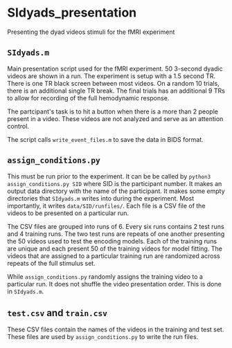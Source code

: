 # SIdyads_presentation
 Presenting the dyad videos stimuli for the fMRI experiment

## `SIdyads.m`
Main presentation script used for the fMRI experiment. 50 3-second dyadic videos are shown in a run. The experiment is setup with a 1.5 second TR. There is one TR black screen between most videos. On a random 10 trials, there is an additional single TR break. The final trials has an additional 9 TRs to allow for recording of the full hemodynamic response. 

The partcipant's task is to hit a button when there is a more than 2 people present in a video. These videos are not analyzed and serve as an attention control.

The script calls `write_event_files.m` to save the data in BIDS format. 

## `assign_conditions.py`
This must be run prior to the experiment. It can be be called by `python3 assign_conditions.py SID` where SID is the participant number. It makes an output data directory with the name of the participant. It makes some empty directories that `SIdyads.m` writes into during the experiment. Most importantly, it writes `data/SID/runfiles/`. Each file is a CSV file of the videos to be presented on a particular run. 

The CSV files are grouped into runs of 6. Every six runs contains 2 test runs and 4 training runs. The two test runs are repeats of one another presenting the 50 videos used to test the encoding models. Each of the training runs are unique and each present 50 of the training videos for model fitting. The videos that are assigned to a particular training run are randomized across repeats of the full stimulus set. 

While `assign_conditions.py` randomly assigns the training video to a particular run. It does not shuffle the video presentation order. This is done in `SIdyads.m`.

## `test.csv` and `train.csv`
These CSV files contain the names of the videos in the training and test set. These files are used by `assign_conditions.py` to write the run files. 
